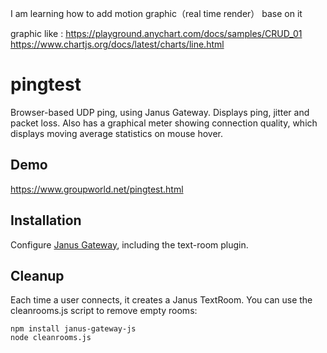 I am learning how to add motion graphic（real time render） base on it

graphic like : 
https://playground.anychart.com/docs/samples/CRUD_01
https://www.chartjs.org/docs/latest/charts/line.html


# pingtest

Browser-based UDP ping, using Janus Gateway. Displays ping, jitter and packet
loss. Also has a graphical meter showing connection quality, which displays
moving average statistics on mouse hover.

## Demo

https://www.groupworld.net/pingtest.html

## Installation

Configure [Janus Gateway](https://github.com/meetecho/janus-gateway), including the text-room plugin.

## Cleanup

Each time a user connects, it creates a Janus TextRoom. You can use the cleanrooms.js script to remove empty rooms:

    npm install janus-gateway-js
    node cleanrooms.js
